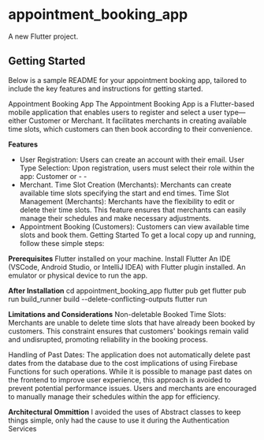 # appointment_booking_app

A new Flutter project.

## Getting Started


Below is a sample README for your appointment booking app, tailored to include the key features and instructions for getting started.

Appointment Booking App
The Appointment Booking App is a Flutter-based mobile application that enables users to register and select a user type—either Customer or Merchant. It facilitates merchants in creating available time slots, which customers can then book according to their convenience.

**Features**
- User Registration: Users can create an account with their email.
User Type Selection: Upon registration, users must select their role within the app: Customer or - -
- Merchant.
Time Slot Creation (Merchants): Merchants can create available time slots specifying the start and end times.
Time Slot Management (Merchants): Merchants have the flexibility to edit or delete their time slots. This feature ensures that merchants can easily manage their schedules and make necessary adjustments.
- Appointment Booking (Customers): Customers can view available time slots and book them.
Getting Started
To get a local copy up and running, follow these simple steps:

**Prerequisites**
Flutter installed on your machine. Install Flutter
An IDE (VSCode, Android Studio, or IntelliJ IDEA) with Flutter plugin installed.
An emulator or physical device to run the app.

**After Installation**
cd appointment_booking_app
flutter pub get
flutter pub run build_runner build --delete-conflicting-outputs
flutter run


**Limitations and Considerations**
Non-deletable Booked Time Slots: Merchants are unable to delete time slots that have already been booked by customers. This constraint ensures that customers' bookings remain valid and undisrupted, promoting reliability in the booking process.

Handling of Past Dates: The application does not automatically delete past dates from the database due to the cost implications of using Firebase Functions for such operations. While it is possible to manage past dates on the frontend to improve user experience, this approach is avoided to prevent potential performance issues. Users and merchants are encouraged to manually manage their schedules within the app for efficiency.

**Architectural Ommittion**
I avoided the uses of Abstract classes to keep things simple, only had the cause to use it during the Authentication Services